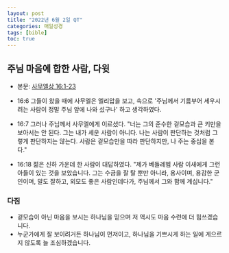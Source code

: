 ```yaml
---
layout: post
title: "2022년 6월 2일 QT"
categories: 매일성경
tags: [bible]
toc: true
---
```


## 주님 마음에 합한 사람, 다윗
- 본문: [사무엘상 16:1-23](https://www.bskorea.or.kr/bible/korbibReadpage.php?version=SAENEW&book=1sa&chap=16&sec=1&cVersion=&fontSize=15px&fontWeight=normal)

- 16:6 그들이 왔을 때에 사무엘은 엘리압을 보고, 속으로 '주님께서 기름부어 세우시려는 사람이 정말 주님 앞에 나와 섰구나' 하고 생각하였다.
- 16:7 그러나 주님께서 사무엘에게 이르셨다. "너는 그의 준수한 겉모습과 큰 키만을 보아서는 안 된다. 그는 내가 세운 사람이 아니다. 나는 사람이 판단하는 것처럼 그렇게 판단하지는 않는다. 사람은 겉모습만을 따라 판단하지만, 나 주는 중심을 본다."
- 16:18 젊은 신하 가운데 한 사람이 대답하였다. "제가 베들레헴 사람 이새에게 그런 아들이 있는 것을 보았습니다. 그는 수금을 잘 탈 뿐만 아니라, 용사이며, 용감한 군인이며, 말도 잘하고, 외모도 좋은 사람인데다가, 주님께서 그와 함께 계십니다."

### 다짐
- 겉모습이 아닌 마음을 보시는 하나님을 믿으며 저 역시도 마음 수련에 더 힘쓰겠습니다.
- 누군가에게 잘 보이려거든 하나님이 먼저이고, 하나님을 기쁘시게 하는 일에 게으르지 않도록 늘 조심하겠습니다.
